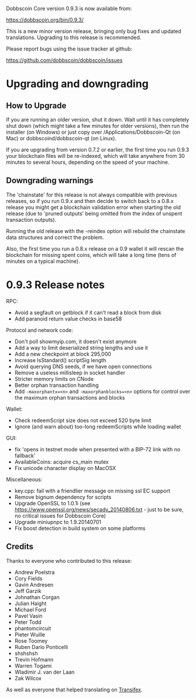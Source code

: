 Dobbscoin Core version 0.9.3 is now available from:

  https://dobbscoin.org/bin/0.9.3/

This is a new minor version release, bringing only bug fixes and updated
translations. Upgrading to this release is recommended.

Please report bugs using the issue tracker at github:

  https://github.com/dobbscoin/dobbscoin/issues

Upgrading and downgrading
==========================

How to Upgrade
--------------

If you are running an older version, shut it down. Wait until it has completely
shut down (which might take a few minutes for older versions), then run the
installer (on Windows) or just copy over /Applications/Dobbscoin-Qt (on Mac) or
dobbscoind/dobbscoin-qt (on Linux).

If you are upgrading from version 0.7.2 or earlier, the first time you run
0.9.3 your blockchain files will be re-indexed, which will take anywhere from 
30 minutes to several hours, depending on the speed of your machine.

Downgrading warnings
--------------------

The 'chainstate' for this release is not always compatible with previous
releases, so if you run 0.9.x and then decide to switch back to a
0.8.x release you might get a blockchain validation error when starting the
old release (due to 'pruned outputs' being omitted from the index of
unspent transaction outputs).

Running the old release with the -reindex option will rebuild the chainstate
data structures and correct the problem.

Also, the first time you run a 0.8.x release on a 0.9 wallet it will rescan
the blockchain for missing spent coins, which will take a long time (tens
of minutes on a typical machine).

0.9.3 Release notes
=======================

RPC:
- Avoid a segfault on getblock if it can't read a block from disk
- Add paranoid return value checks in base58

Protocol and network code:
- Don't poll showmyip.com, it doesn't exist anymore
- Add a way to limit deserialized string lengths and use it
- Add a new checkpoint at block 295,000
- Increase IsStandard() scriptSig length
- Avoid querying DNS seeds, if we have open connections
- Remove a useless millisleep in socket handler
- Stricter memory limits on CNode
- Better orphan transaction handling
- Add `-maxorphantx=<n>` and `-maxorphanblocks=<n>` options for control over the maximum orphan transactions and blocks

Wallet:
- Check redeemScript size does not exceed 520 byte limit
- Ignore (and warn about) too-long redeemScripts while loading wallet

GUI:
- fix 'opens in testnet mode when presented with a BIP-72 link with no fallback'
- AvailableCoins: acquire cs_main mutex
- Fix unicode character display on MacOSX

Miscellaneous:
- key.cpp: fail with a friendlier message on missing ssl EC support
- Remove bignum dependency for scripts
- Upgrade OpenSSL to 1.0.1i (see https://www.openssl.org/news/secadv_20140806.txt - just to be sure, no critical issues for Dobbscoin Core)
- Upgrade miniupnpc to 1.9.20140701
- Fix boost detection in build system on some platforms

Credits
--------

Thanks to everyone who contributed to this release:

- Andrew Poelstra
- Cory Fields
- Gavin Andresen
- Jeff Garzik
- Johnathan Corgan
- Julian Haight
- Michael Ford
- Pavel Vasin
- Peter Todd
- phantomcircuit
- Pieter Wuille
- Rose Toomey
- Ruben Dario Ponticelli
- shshshsh
- Trevin Hofmann
- Warren Togami
- Wladimir J. van der Laan
- Zak Wilcox

As well as everyone that helped translating on [Transifex](https://www.transifex.com/projects/p/dobbscoin/).
